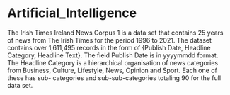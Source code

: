 # Artificial_Intelligence
The Irish Times Ireland News Corpus 1 is a data set that contains 25 years of news from The Irish Times for the period 1996 to 2021. The dataset contains over 1,611,495 records in the form of {Publish Date, Headline Category, Headline Text}. The field Publish Date is in yyyymmdd format. The Headline Category is a hierarchical organisation of news categories from Business, Culture, Lifestyle, News, Opinion and Sport. Each one of these has sub- categories and sub-sub-categories totaling 90 for the full data set.
